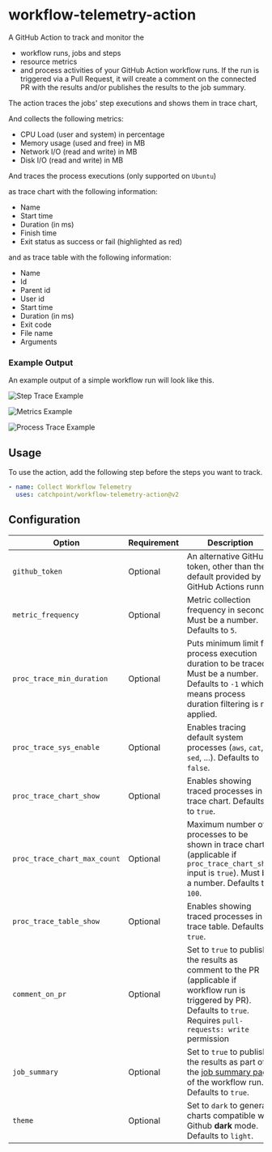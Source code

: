 # workflow-telemetry-action

A GitHub Action to track and monitor the 
- workflow runs, jobs and steps
- resource metrics 
- and process activities 
of your GitHub Action workflow runs. 
If the run is triggered via a Pull Request, it will create a comment on the connected PR with the results 
and/or publishes the results to the job summary. 

The action traces the jobs' step executions and shows them in trace chart,

And collects the following metrics:
- CPU Load (user and system) in percentage
- Memory usage (used and free) in MB
- Network I/O (read and write) in MB
- Disk I/O (read and write) in MB

And traces the process executions (only supported on `Ubuntu`) 

as trace chart with the following information:
- Name
- Start time
- Duration (in ms)
- Finish time
- Exit status as success or fail (highlighted as red)

and as trace table with the following information:
- Name
- Id
- Parent id
- User id
- Start time
- Duration (in ms)
- Exit code
- File name
- Arguments

### Example Output

An example output of a simple workflow run will look like this.

![Step Trace Example](/images/step-trace-example.png)

![Metrics Example](/images/metrics-example.png)

![Process Trace Example](/images/proc-trace-example.png)

## Usage

To use the action, add the following step before the steps you want to track.

```yaml
- name: Collect Workflow Telemetry
  uses: catchpoint/workflow-telemetry-action@v2
```

## Configuration

| Option                       | Requirement       | Description
|------------------------------| ---               | ---
| `github_token`               | Optional          | An alternative GitHub token, other than the default provided by GitHub Actions runner.
| `metric_frequency`           | Optional          | Metric collection frequency in seconds. Must be a number. Defaults to `5`.
| `proc_trace_min_duration`    | Optional          | Puts minimum limit for process execution duration to be traced. Must be a number. Defaults to `-1` which means process duration filtering is not applied.
| `proc_trace_sys_enable`      | Optional          | Enables tracing default system processes (`aws`, `cat`, `sed`, ...). Defaults to `false`.
| `proc_trace_chart_show`      | Optional          | Enables showing traced processes in trace chart. Defaults to `true`.
| `proc_trace_chart_max_count` | Optional          | Maximum number of processes to be shown in trace chart (applicable if `proc_trace_chart_show` input is `true`). Must be a number. Defaults to `100`.
| `proc_trace_table_show`      | Optional          | Enables showing traced processes in trace table. Defaults to `true`.
| `comment_on_pr`              | Optional          | Set to `true` to publish the results as comment to the PR (applicable if workflow run is triggered by PR). Defaults to `true`. <br/> Requires `pull-requests: write` permission
| `job_summary`                | Optional          | Set to `true` to publish the results as part of the [job summary page](https://github.blog/2022-05-09-supercharging-github-actions-with-job-summaries/) of the workflow run. Defaults to `true`.
| `theme`                      | Optional          | Set to `dark` to generate charts compatible with Github **dark** mode. Defaults to `light`.
